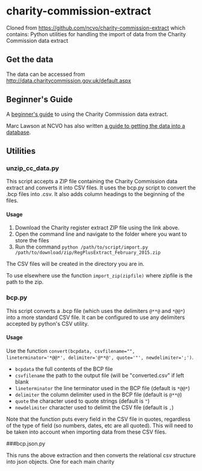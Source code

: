 # charity-commission-extract
Cloned from https://github.com/ncvo/charity-commission-extract which contains:
Python utilities for handling the import of data from the Charity Commission data extract

## Get the data

The data can be accessed from <http://data.charitycommission.gov.uk/default.aspx>

## Beginner's Guide

A [beginner's guide](beginners-guide.md) to using the Charity Commission data extract.

Marc Lawson at NCVO has also written [a guide to getting the data into a database](https://data.ncvo.org.uk/a/almanac16/how-to-create-a-database-for-charity-commission-data/).

## Utilities

### unzip_cc_data.py

This script accepts a ZIP file containing the Charity Commission data extract and converts 
it into CSV files. It uses the bcp.py script to convert the .bcp files into .csv. It also 
adds column headings to the beginning of the files.

#### Usage

1. Download the Charity register extract ZIP file using the link above.
2. Open the command line and navigate to the folder where you want to store the files
3. Run the command `python /path/to/script/import.py /path/to/download/zip/RegPlusExtract_February_2015.zip`

The CSV files will be created in the directory you are in.

To use elsewhere use the function `import_zip(zipfile)` where zipfile is the path to the zip.

### bcp.py

This script converts a .bcp file (which uses the delimiters `@**@` and `*@@*`) into a more
standard CSV file. It can be configured to use any delimiters accepted by python's CSV
utility.

#### Usage

Use the function `convert(bcpdata, csvfilename="", lineterminator='*@@*', delimiter='@**@', quote='"', newdelimiter=';')`.

- `bcpdata` the full contents of the BCP file
- `csvfilename` the path to the output file (will be "converted.csv" if left blank
- `lineterminator` the line terminator used in the BCP file (default is `*@@*`)
- `delimiter` the column delimiter used in the BCP file (default is `@**@`)
- `quote` the character used to quote strings (default is `"`)
- `newdelimiter` character used to delimit the CSV file (default is `,`)

Note that the function puts every field in the CSV file in quotes, regardless of the type of field
(so numbers, dates, etc are all quoted). This will need to be taken into account when importing data
from these CSV files.

###bcp.json.py

This runs the above extraction and then converts the relational csv structure into json objects. 
One for each main charity